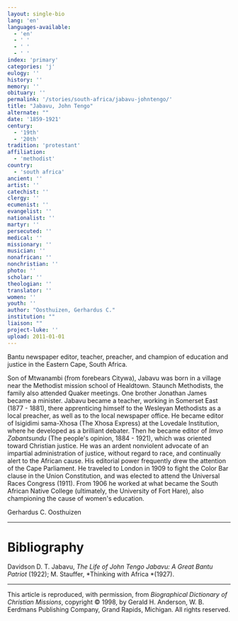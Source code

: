 ```yaml
---
layout: single-bio
lang: 'en'
languages-available:
  - 'en'
  - ' '
  - ' '
  - ' '
index: 'primary'
categories: 'j'
eulogy: ''
history: ''
memory: ''
obituary: ''
permalink: '/stories/south-africa/jabavu-johntengo/'
title: "Jabavu, John Tengo"
alternate: ""
date: '1859-1921'
century:
  - '19th'
  - '20th'
tradition: 'protestant'
affiliation:
  - 'methodist'
country:
  - 'south africa'
ancient: ''
artist: ''
catechist: ''
clergy: ''
ecumenist: ''
evangelist: ''
nationalist: ''
martyr: ''
persecuted: ''
medical: ''
missionary: ''
musician: ''
nonafrican: ''
nonchristian: ''
photo: ''
scholar: ''
theologian: ''
translator: ''
women: ''
youth: ''
author: "Oosthuizen, Gerhardus C."
institution: ""
liaison: ""
project-luke: ''
upload: 2011-01-01
---
```




Bantu newspaper editor, teacher, preacher, and champion of education and justice in the Eastern Cape, South Africa.

Son of Mtwanambi (from forebears Citywa), Jabavu was born in a village near the Methodist mission school of Healdtown. Staunch Methodists, the family also attended Quaker meetings. One brother Jonathan James became a minister. Jabavu became a teacher, working in Somerset East (1877 - 1881), there apprenticing himself to the Wesleyan Methodists as a local preacher, as well as to the local newspaper office. He became editor of Isigidimi sama-Xhosa (The Xhosa Express) at the Lovedale Institution, where he developed as a brilliant debater. Then he became editor of *Imvo Zabantsundu* (The people's opinion, 1884 - 1921), which was oriented toward Christian justice. He was an ardent nonviolent advocate of an impartial administration of justice, without regard to race, and continually alert to the African cause. His editorial power frequently drew the attention of the Cape Parliament. He traveled to London in 1909 to fight the Color Bar clause in the Union Constitution, and was elected to attend the Universal Races Congress (1911). From 1906 he worked at what became the South African Native College (ultimately, the University of Fort Hare), also championing the cause of women's education.

Gerhardus C. Oosthuizen

---

# Bibliography

Davidson D. T. Jabavu, *The Life of John Tengo Jabavu: A Great Bantu Patriot* (1922); M. Stauffer, *Thinking with Africa *(1927).

---

This article is reproduced, with permission, from *Biographical Dictionary of Christian Missions*,   copyright &copy; 1998, by Gerald H. Anderson, W. B. Eerdmans Publishing Company, Grand Rapids, Michigan.  All rights reserved.